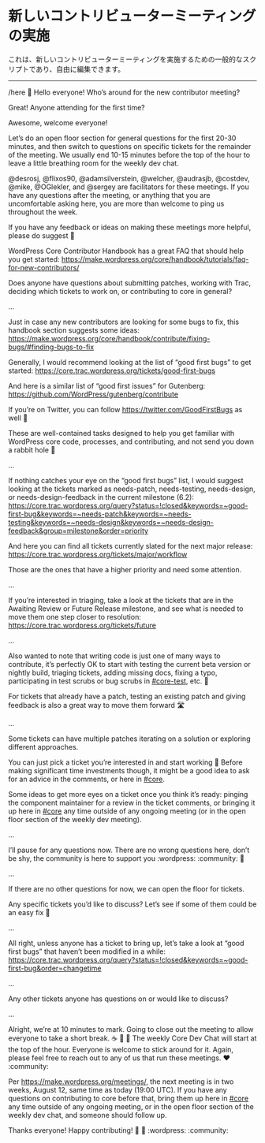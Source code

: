 <!--
# Running New Contributor Meetings
-->

# 新しいコントリビューターミーティングの実施

<!--
This is a general script for running new contributor meetings, feel free to edit as you see fit.
-->

これは、新しいコントリビューターミーティングを実施するための一般的なスクリプトであり、自由に編集できます。

* * *

/here <new-contributor-meeting> :wave: Hello everyone! Who’s around for the new contributor meeting?

Great! Anyone attending for the first time?

Awesome, welcome everyone!

Let’s do an open floor section for general questions for the first 20-30 minutes, and then switch to questions on specific tickets for the remainder of the meeting. We usually end 10-15 minutes before the top of the hour to leave a little breathing room for the weekly dev chat.

@desrosj, @flixos90, @adamsilverstein, @welcher, @audrasjb, @costdev, @mike, @OGlekler, and @sergey are facilitators for these meetings. If you have any questions after the meeting, or anything that you are uncomfortable asking here, you are more than welcome to ping us throughout the week.

If you have any feedback or ideas on making these meetings more helpful, please do suggest 🙂

WordPress Core Contributor Handbook has a great FAQ that should help you get started:
https://make.wordpress.org/core/handbook/tutorials/faq-for-new-contributors/

Does anyone have questions about submitting patches, working with Trac, deciding which tickets to work on, or contributing to core in general?

…

Just in case any new contributors are looking for some bugs to fix, this handbook section suggests some ideas:
https://make.wordpress.org/core/handbook/contribute/fixing-bugs/#finding-bugs-to-fix

Generally, I would recommend looking at the list of “good first bugs” to get started: https://core.trac.wordpress.org/tickets/good-first-bugs

And here is a similar list of “good first issues” for Gutenberg: https://github.com/WordPress/gutenberg/contribute

If you’re on Twitter, you can follow https://twitter.com/GoodFirstBugs as well 🙂

These are well-contained tasks designed to help you get familiar with WordPress core code, processes, and contributing, and not send you down a rabbit hole 🙂

…

If nothing catches your eye on the “good first bugs” list, I would suggest looking at the tickets marked as needs-patch, needs-testing, needs-design, or needs-design-feedback in the current milestone (6.2):
https://core.trac.wordpress.org/query?status=!closed&keywords=~good-first-bug&keywords=~needs-patch&keywords=~needs-testing&keywords=~needs-design&keywords=~needs-design-feedback&group=milestone&order=priority

And here you can find all tickets currently slated for the next major release:
https://core.trac.wordpress.org/tickets/major/workflow

Those are the ones that have a higher priority and need some attention.

…

If you’re interested in triaging, take a look at the tickets that are in the Awaiting Review or Future Release milestone, and see what is needed to move them one step closer to resolution:
https://core.trac.wordpress.org/tickets/future

…

Also wanted to note that writing code is just one of many ways to contribute, it’s perfectly OK to start with testing the current beta version or nightly build, triaging tickets, adding missing docs, fixing a typo, participating in test scrubs or bug scrubs in [#core-test](https://make.wordpress.org/core/tag/core-test/), etc. 🐛

For tickets that already have a patch, testing an existing patch and giving feedback is also a great way to move them forward 🛣️

…

Some tickets can have multiple patches iterating on a solution or exploring different approaches.

You can just pick a ticket you’re interested in and start working 🙂 Before making significant time investments though, it might be a good idea to ask for an advice in the comments, or here in [#core](https://make.wordpress.org/core/tag/core/).

Some ideas to get more eyes on a ticket once you think it’s ready: pinging the component maintainer for a review in the ticket comments, or bringing it up here in [#core](https://make.wordpress.org/core/tag/core/) any time outside of any ongoing meeting (or in the open floor section of the weekly dev meeting).

…

I’ll pause for any questions now. There are no wrong questions here, don’t be shy, the community is here to support you :wordpress: :community: 🤗

…

If there are no other questions for now, we can open the floor for tickets.

Any specific tickets you’d like to discuss? Let’s see if some of them could be an easy fix 🙂

…

All right, unless anyone has a ticket to bring up, let’s take a look at “good first bugs” that haven’t been modified in a while:
https://core.trac.wordpress.org/query?status=!closed&keywords=~good-first-bug&order=changetime

…

Any other tickets anyone has questions on or would like to discuss?

…

Alright, we’re at 10 minutes to mark. Going to close out the meeting to allow everyone to take a short break. :coffee: :tea: :cookie: The weekly Core Dev Chat will start at the top of the hour. Everyone is welcome to stick around for it. Again, please feel free to reach out to any of us that run these meetings. ❤️ :community:

Per https://make.wordpress.org/meetings/, the next meeting is in two weeks, August 12, same time as today (19:00 UTC). If you have any questions on contributing to core before that, bring them up here in [#core](https://make.wordpress.org/core/tag/core/) any time outside of any ongoing meeting, or in the open floor section of the weekly dev chat, and someone should follow up.

</new-contributor-meeting>

Thanks everyone! Happy contributing! 🙌 💪 :wordpress: :community:
